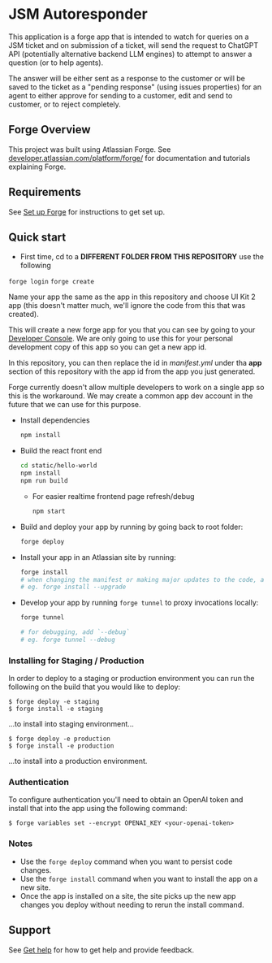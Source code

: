 # JSM Autoresponder

This application is a forge app that is intended to watch for queries on a JSM ticket and on submission of a ticket, will send the request to ChatGPT API (potentially alternative backend LLM engines) to attempt to answer a question (or to help agents).

The answer will be either sent as a response to the customer or will be saved to the ticket as a "pending response" (using issues properties) for an agent to either approve for sending to a customer, edit and send to customer, or to reject completely.

## Forge Overview

This project was built using Atlassian Forge. See [developer.atlassian.com/platform/forge/](https://developer.atlassian.com/platform/forge) for documentation and tutorials explaining Forge.

## Requirements

See [Set up Forge](https://developer.atlassian.com/platform/forge/set-up-forge/) for instructions to get set up.

## Quick start

- First time, cd to a **DIFFERENT FOLDER FROM THIS REPOSITORY** use the following

`forge login`
`forge create`

Name your app the same as the app in this repository and choose UI Kit 2 app (this doesn't matter much, we'll ignore the code from this that was created).

This will create a new forge app for you that you can see by going to your [Developer Console](https://developer.atlassian.com/console/myapps/). We are only going to use this for your personal development copy of this app so you can get a new app id.

In this repository, you can then replace the id in *manifest.yml* under tha **app** section of this repository with the app id from the app you just generated.

Forge currently doesn't allow multiple developers to work on a single app so this is the workaround. We may create a common app dev account in the future that we can use for this purpose.

- Install dependencies

  ```sh
  npm install
  ```

- Build the react front end

  ```sh
  cd static/hello-world
  npm install
  npm run build
  ```

  - For easier realtime frontend page refresh/debug

    ```sh
    npm start
    ```

- Build and deploy your app by running by going back to root folder:

  ```sh
  forge deploy
  ```

- Install your app in an Atlassian site by running:

  ```sh
  forge install
  # when changing the manifest or making major updates to the code, add `--upgrade`
  # eg. forge install --upgrade
  ```

- Develop your app by running `forge tunnel` to proxy invocations locally:

  ```sh
  forge tunnel

  # for debugging, add `--debug`
  # eg. forge tunnel --debug
  ```


### Installing for Staging / Production

In order to deploy to a staging or production environment you can run the following on the build that you would like to deploy:

```
$ forge deploy -e staging
$ forge install -e staging
```

...to install into staging environment...

```
$ forge deploy -e production
$ forge install -e production
```

...to install into a production environment.


### Authentication

To configure authentication you'll need to obtain an OpenAI token and install that into the app using the following command:

```
$ forge variables set --encrypt OPENAI_KEY <your-openai-token>
```

### Notes

- Use the `forge deploy` command when you want to persist code changes.
- Use the `forge install` command when you want to install the app on a new site.
- Once the app is installed on a site, the site picks up the new app changes you deploy without needing to rerun the install command.

## Support

See [Get help](https://developer.atlassian.com/platform/forge/get-help/) for how to get help and provide feedback.
